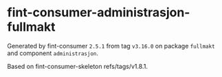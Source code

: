# fint-consumer-administrasjon-fullmakt

Generated by fint-consumer `2.5.1` from tag `v3.16.0` on package `fullmakt` and component `administrasjon`.

Based on fint-consumer-skeleton refs/tags/v1.8.1.
